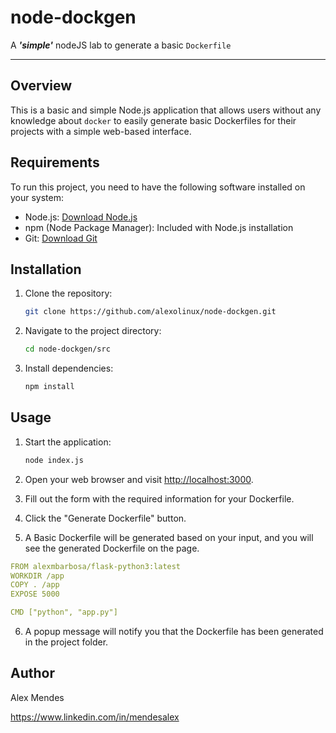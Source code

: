 # node-dockgen
A ***'simple'*** nodeJS lab to generate a basic `Dockerfile`

---

## Overview

This is a basic and simple Node.js application that allows users without any knowledge about `docker` to easily generate basic Dockerfiles for their projects with a simple web-based interface.

## Requirements

To run this project, you need to have the following software installed on your system:

- Node.js: [Download Node.js](https://nodejs.org/)
- npm (Node Package Manager): Included with Node.js installation
- Git: [Download Git](https://git-scm.com/)

## Installation

1. Clone the repository:

    ```bash
    git clone https://github.com/alexolinux/node-dockgen.git
    ```

2. Navigate to the project directory:

    ```bash
    cd node-dockgen/src
    ```

3. Install dependencies:

    ```bash
    npm install
    ```

## Usage

1. Start the application:

    ```bash
    node index.js
    ```

2. Open your web browser and visit [http://localhost:3000](http://localhost:3000).

3. Fill out the form with the required information for your Dockerfile.

4. Click the "Generate Dockerfile" button.

5. A Basic Dockerfile will be generated based on your input, and you will see the generated Dockerfile on the page.

```yaml
FROM alexmbarbosa/flask-python3:latest
WORKDIR /app
COPY . /app
EXPOSE 5000

CMD ["python", "app.py"]
```

6. A popup message will notify you that the Dockerfile has been generated in the project folder.

## Author

Alex Mendes

<https://www.linkedin.com/in/mendesalex>

